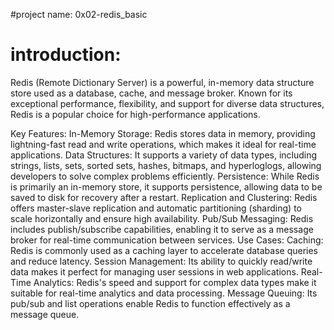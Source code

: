 #project name:
0x02-redis_basic

# introduction:
Redis (Remote Dictionary Server) is a powerful, in-memory data structure store used as a database, cache, and message broker. Known for its exceptional performance, flexibility, and support for diverse data structures, Redis is a popular choice for high-performance applications.

Key Features:
In-Memory Storage: Redis stores data in memory, providing lightning-fast read and write operations, which makes it ideal for real-time applications.
Data Structures: It supports a variety of data types, including strings, lists, sets, sorted sets, hashes, bitmaps, and hyperloglogs, allowing developers to solve complex problems efficiently.
Persistence: While Redis is primarily an in-memory store, it supports persistence, allowing data to be saved to disk for recovery after a restart.
Replication and Clustering: Redis offers master-slave replication and automatic partitioning (sharding) to scale horizontally and ensure high availability.
Pub/Sub Messaging: Redis includes publish/subscribe capabilities, enabling it to serve as a message broker for real-time communication between services.
Use Cases:
Caching: Redis is commonly used as a caching layer to accelerate database queries and reduce latency.
Session Management: Its ability to quickly read/write data makes it perfect for managing user sessions in web applications.
Real-Time Analytics: Redis's speed and support for complex data types make it suitable for real-time analytics and data processing.
Message Queuing: Its pub/sub and list operations enable Redis to function effectively as a message queue.
